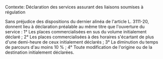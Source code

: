 Contexte: Déclaration des services assurant des liaisons soumises à régulation

Sans préjudice des dispositions du dernier alinéa de l'article L. 3111-20, donnent lieu à déclaration préalable au même titre que l'ouverture du service : 1° Les places commercialisées en sus du volume initialement déclaré ; 2° Les places commercialisées à des horaires s'écartant de plus d'une demi-heure de ceux initialement déclarés ; 3° La diminution du temps de parcours d'au moins 10 % ; 4° Toute modification de l'origine ou de la destination initialement déclarées.